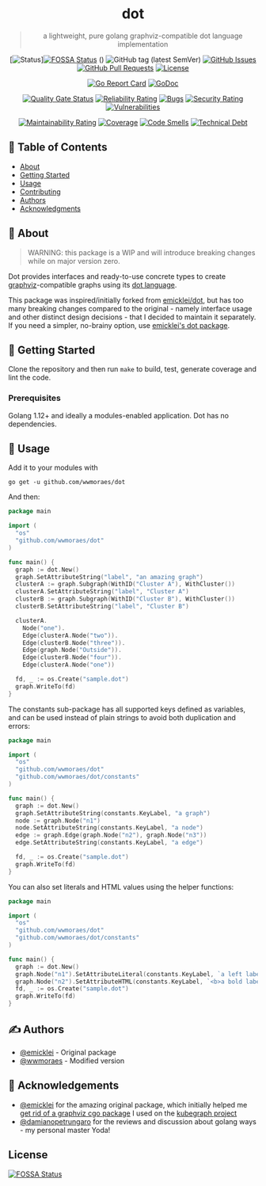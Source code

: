 <h1 align="center">dot</h1>

<blockquote align="center">
a lightweight, pure golang graphviz-compatible dot language implementation
</blockquote>

<div align="center">

[![Status](https://img.shields.io/badge/status-active-success.svg)][![FOSSA Status](https://app.fossa.com/api/projects/git%2Bgithub.com%2Fwwmoraes%2Fdot.svg?type=shield)](https://app.fossa.com/projects/git%2Bgithub.com%2Fwwmoraes%2Fdot?ref=badge_shield)
()
![GitHub tag (latest SemVer)](https://img.shields.io/github/v/tag/wwmoraes/dot)
[![GitHub Issues](https://img.shields.io/github/issues/wwmoraes/dot.svg)](https://github.com/wwmoraes/dot/issues)
[![GitHub Pull Requests](https://img.shields.io/github/issues-pr/wwmoraes/dot.svg)](https://github.com/wwmoraes/dot/pulls)
[![License](https://img.shields.io/badge/license-MIT-blue.svg)](/LICENSE)

[![Go Report Card](https://goreportcard.com/badge/github.com/wwmoraes/dot)](https://goreportcard.com/report/github.com/wwmoraes/dot)
[![GoDoc](https://godoc.org/github.com/wwmoraes/dot?status.svg)](https://pkg.go.dev/github.com/wwmoraes/dot)

[![Quality Gate Status](https://sonarcloud.io/api/project_badges/measure?project=wwmoraes_dot&metric=alert_status)](https://sonarcloud.io/dashboard?id=wwmoraes_dot)
[![Reliability Rating](https://sonarcloud.io/api/project_badges/measure?project=wwmoraes_dot&metric=reliability_rating)](https://sonarcloud.io/dashboard?id=wwmoraes_dot)
[![Bugs](https://sonarcloud.io/api/project_badges/measure?project=wwmoraes_dot&metric=bugs)](https://sonarcloud.io/dashboard?id=wwmoraes_dot)
[![Security Rating](https://sonarcloud.io/api/project_badges/measure?project=wwmoraes_dot&metric=security_rating)](https://sonarcloud.io/dashboard?id=wwmoraes_dot)
[![Vulnerabilities](https://sonarcloud.io/api/project_badges/measure?project=wwmoraes_dot&metric=vulnerabilities)](https://sonarcloud.io/dashboard?id=wwmoraes_dot)

[![Maintainability Rating](https://sonarcloud.io/api/project_badges/measure?project=wwmoraes_dot&metric=sqale_rating)](https://sonarcloud.io/dashboard?id=wwmoraes_dot)
[![Coverage](https://sonarcloud.io/api/project_badges/measure?project=wwmoraes_dot&metric=coverage)](https://sonarcloud.io/dashboard?id=wwmoraes_dot)
[![Code Smells](https://sonarcloud.io/api/project_badges/measure?project=wwmoraes_dot&metric=code_smells)](https://sonarcloud.io/dashboard?id=wwmoraes_dot)
[![Technical Debt](https://sonarcloud.io/api/project_badges/measure?project=wwmoraes_dot&metric=sqale_index)](https://sonarcloud.io/dashboard?id=wwmoraes_dot)

</div>

## 📝 Table of Contents

- [About](#about)
- [Getting Started](#getting_started)
- [Usage](#usage)
- [Contributing](../CONTRIBUTING.md)
- [Authors](#authors)
- [Acknowledgments](#acknowledgement)

## 🧐 About <a name = "about"></a>

> WARNING: this package is a WIP and will introduce breaking changes while on
> major version zero.

Dot provides interfaces and ready-to-use concrete types to create
[graphviz](graphviz)-compatible graphs using its [dot language](dotlanguage).

This package was inspired/initially forked from [emicklei/dot](emicklei-dot),
but has too many breaking changes compared to the original - namely interface
usage and other distinct design decisions - that I decided to maintain it
separately. If you need a simpler, no-brainy option, use
[emicklei's dot package](emicklei-dot).

## 🏁 Getting Started <a name = "getting_started"></a>

Clone the repository and then run `make` to build, test, generate coverage and
lint the code.

### Prerequisites

Golang 1.12+ and ideally a modules-enabled application. Dot has no dependencies.

## 🎈 Usage <a name = "usage"></a>

Add it to your modules with

```shell
go get -u github.com/wwmoraes/dot
```

And then:

```go
package main

import (
  "os"
  "github.com/wwmoraes/dot"
)

func main() {
  graph := dot.New()
  graph.SetAttributeString("label", "an amazing graph")
  clusterA := graph.Subgraph(WithID("Cluster A"), WithCluster())
  clusterA.SetAttributeString("label", "Cluster A")
  clusterB := graph.Subgraph(WithID("Cluster B"), WithCluster())
  clusterB.SetAttributeString("label", "Cluster B")

  clusterA.
    Node("one").
    Edge(clusterA.Node("two")).
    Edge(clusterB.Node("three")).
    Edge(graph.Node("Outside")).
    Edge(clusterB.Node("four")).
    Edge(clusterA.Node("one"))

  fd, _ := os.Create("sample.dot")
  graph.WriteTo(fd)
}
```

The constants sub-package has all supported keys defined as variables, and can
be used instead of plain strings to avoid both duplication and errors:

```go
package main

import (
  "os"
  "github.com/wwmoraes/dot"
  "github.com/wwmoraes/dot/constants"
)

func main() {
  graph := dot.New()
  graph.SetAttributeString(constants.KeyLabel, "a graph")
  node := graph.Node("n1")
  node.SetAttributeString(constants.KeyLabel, "a node")
  edge := graph.Edge(graph.Node("n2"), graph.Node("n3"))
  edge.SetAttributeString(constants.KeyLabel, "a edge")

  fd, _ := os.Create("sample.dot")
  graph.WriteTo(fd)
}
```

You can also set literals and HTML values using the helper functions:

```go
package main

import (
  "os"
  "github.com/wwmoraes/dot"
  "github.com/wwmoraes/dot/constants"
)

func main() {
  graph := dot.New()
  graph.Node("n1").SetAttributeLiteral(constants.KeyLabel, `a left label\l`)
  graph.Node("n2").SetAttributeHTML(constants.KeyLabel, `<b>a bold label</b>`)
  fd, _ := os.Create("sample.dot")
  graph.WriteTo(fd)
}
```

## ✍️ Authors <a name = "authors"></a>

- [@emicklei](https://github.com/emicklei) - Original package
- [@wwmoraes](https://github.com/wwmoraes) - Modified version

## 🎉 Acknowledgements <a name = "acknowledgement"></a>

- [@emicklei](https://github.com/emicklei) for the amazing original package,
which initially helped me [get rid of a graphviz cgo package](goccy-go-graphviz)
I used on the [kubegraph project](https://github.com/wwmoraes/kubegraph)
- [@damianopetrungaro](https://github.com/damianopetrungaro) for the reviews and
discussion about golang ways - my personal master Yoda!

[graphviz]: https://graphviz.org
[dotlanguage]: http://www.graphviz.org/doc/info/lang.html
[emicklei-dot]: https://github.com/emicklei/dot
[goccy-go-graphviz]: https://github.com/goccy/go-graphviz


## License
[![FOSSA Status](https://app.fossa.com/api/projects/git%2Bgithub.com%2Fwwmoraes%2Fdot.svg?type=large)](https://app.fossa.com/projects/git%2Bgithub.com%2Fwwmoraes%2Fdot?ref=badge_large)